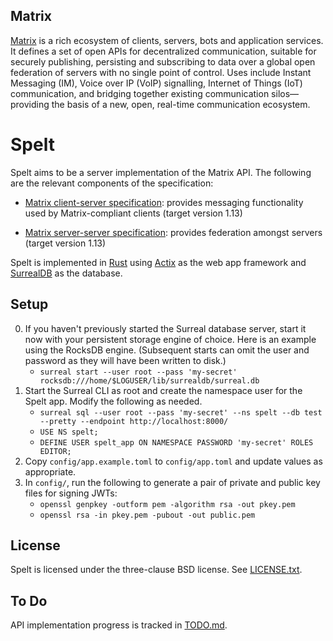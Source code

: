 ## Matrix

[Matrix](https://matrix.org/) is a rich ecosystem of clients, servers, bots and
application services. It defines a set of open APIs for decentralized
communication, suitable for securely publishing, persisting and subscribing to
data over a global open federation of servers with no single point of control.
Uses include Instant Messaging (IM), Voice over IP (VoIP) signalling, Internet
of Things (IoT) communication, and bridging together existing communication
silos—providing the basis of a new, open, real-time communication ecosystem.

# Spelt

Spelt aims to be a server implementation of the Matrix API. The following are
the relevant components of the specification:

* [Matrix client-server
  specification](https://spec.matrix.org/v1.13/client-server-api/): provides
  messaging functionality used by Matrix-compliant clients (target version
  1.13)

* [Matrix server-server
  specification](https://spec.matrix.org/v1.13/server-server-api/):
  provides federation amongst servers (target version 1.13)

Spelt is implemented in [Rust](https://www.rust-lang.org/) using
[Actix](https://actix.rs/) as the web app framework and
[SurrealDB](https://surrealdb.com/) as the database.

## Setup

0. If you haven't previously started the Surreal database server, start it now
   with your persistent storage engine of choice. Here is an example using the
   RocksDB engine. (Subsequent starts can omit the user and password as they will
   have been written to disk.)
    - `surreal start --user root --pass 'my-secret' rocksdb:///home/$LOGUSER/lib/surrealdb/surreal.db`
1. Start the Surreal CLI as root and create the namespace user for the Spelt
   app. Modify the following as needed.
    - `surreal sql --user root --pass 'my-secret' --ns spelt --db test --pretty --endpoint http://localhost:8000/`
    - `USE NS spelt;`
    - `DEFINE USER spelt_app ON NAMESPACE PASSWORD 'my-secret' ROLES EDITOR;`
2. Copy `config/app.example.toml` to `config/app.toml` and update values as
   appropriate.
3. In `config/`, run the following to generate a pair of private and public key
   files for signing JWTs:
    - `openssl genpkey -outform pem -algorithm rsa -out pkey.pem`
    - `openssl rsa -in pkey.pem -pubout -out public.pem`

## License

Spelt is licensed under the three-clause BSD license. See [LICENSE.txt](LICENSE.txt).

## To Do

API implementation progress is tracked in [TODO.md](TODO.md).
